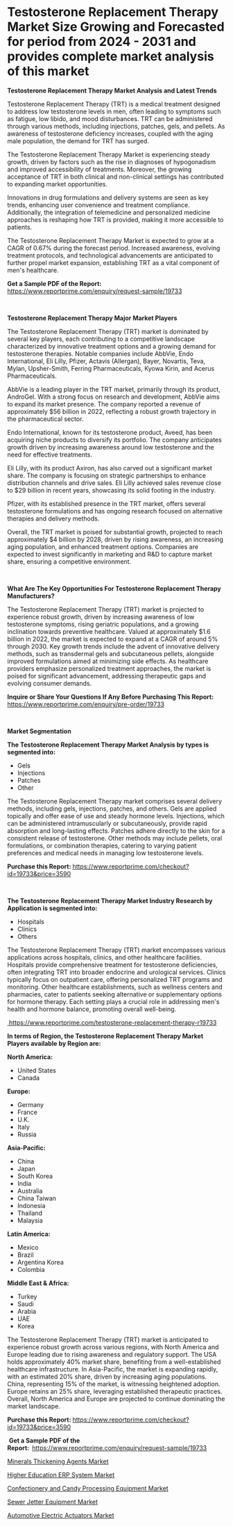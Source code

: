 <p><h1>Testosterone Replacement Therapy Market Size Growing and Forecasted for period from 2024 - 2031 and provides complete market analysis of this market</h1></p><p><strong>Testosterone Replacement Therapy Market Analysis and Latest Trends</strong></p>
<p><p>Testosterone Replacement Therapy (TRT) is a medical treatment designed to address low testosterone levels in men, often leading to symptoms such as fatigue, low libido, and mood disturbances. TRT can be administered through various methods, including injections, patches, gels, and pellets. As awareness of testosterone deficiency increases, coupled with the aging male population, the demand for TRT has surged.</p><p>The Testosterone Replacement Therapy Market is experiencing steady growth, driven by factors such as the rise in diagnoses of hypogonadism and improved accessibility of treatments. Moreover, the growing acceptance of TRT in both clinical and non-clinical settings has contributed to expanding market opportunities. </p><p>Innovations in drug formulations and delivery systems are seen as key trends, enhancing user convenience and treatment compliance. Additionally, the integration of telemedicine and personalized medicine approaches is reshaping how TRT is provided, making it more accessible to patients.</p><p>The Testosterone Replacement Therapy Market is expected to grow at a CAGR of 0.67% during the forecast period. Increased awareness, evolving treatment protocols, and technological advancements are anticipated to further propel market expansion, establishing TRT as a vital component of men's healthcare.</p></p>
<p><strong>Get a Sample PDF of the Report:&nbsp;</strong> <a href="https://www.reportprime.com/enquiry/request-sample/19733?utm_campaign=1832&utm_medium=2&utm_source=Github&utm_content=ia&utm_term=02122024&utm_id=testosterone-replacement-therapy">https://www.reportprime.com/enquiry/request-sample/19733</a></p>
<p>&nbsp;</p>
<p><strong>Testosterone Replacement Therapy Major Market Players</strong></p>
<p><p>The Testosterone Replacement Therapy (TRT) market is dominated by several key players, each contributing to a competitive landscape characterized by innovative treatment options and a growing demand for testosterone therapies. Notable companies include AbbVie, Endo International, Eli Lilly, Pfizer, Actavis (Allergan), Bayer, Novartis, Teva, Mylan, Upsher-Smith, Ferring Pharmaceuticals, Kyowa Kirin, and Acerus Pharmaceuticals.</p><p>AbbVie is a leading player in the TRT market, primarily through its product, AndroGel. With a strong focus on research and development, AbbVie aims to expand its market presence. The company reported a revenue of approximately $56 billion in 2022, reflecting a robust growth trajectory in the pharmaceutical sector.</p><p>Endo International, known for its testosterone product, Aveed, has been acquiring niche products to diversify its portfolio. The company anticipates growth driven by increasing awareness around low testosterone and the need for effective treatments.</p><p>Eli Lilly, with its product Axiron, has also carved out a significant market share. The company is focusing on strategic partnerships to enhance distribution channels and drive sales. Eli Lilly achieved sales revenue close to $29 billion in recent years, showcasing its solid footing in the industry.</p><p>Pfizer, with its established presence in the TRT market, offers several testosterone formulations and has ongoing research focused on alternative therapies and delivery methods.</p><p>Overall, the TRT market is poised for substantial growth, projected to reach approximately $4 billion by 2028, driven by rising awareness, an increasing aging population, and enhanced treatment options. Companies are expected to invest significantly in marketing and R&D to capture market share, ensuring a competitive environment.</p></p>
<p>&nbsp;</p>
<p><strong>What Are The Key Opportunities For Testosterone Replacement Therapy Manufacturers?</strong></p>
<p><p>The Testosterone Replacement Therapy (TRT) market is projected to experience robust growth, driven by increasing awareness of low testosterone symptoms, rising geriatric populations, and a growing inclination towards preventive healthcare. Valued at approximately $1.6 billion in 2022, the market is expected to expand at a CAGR of around 5% through 2030. Key growth trends include the advent of innovative delivery methods, such as transdermal gels and subcutaneous pellets, alongside improved formulations aimed at minimizing side effects. As healthcare providers emphasize personalized treatment approaches, the market is poised for significant advancement, addressing therapeutic gaps and evolving consumer demands.</p></p>
<p><strong>Inquire or Share Your Questions If Any Before Purchasing This Report:</strong> <a href="https://www.reportprime.com/enquiry/pre-order/19733?utm_campaign=1832&utm_medium=2&utm_source=Github&utm_content=ia&utm_term=02122024&utm_id=testosterone-replacement-therapy">https://www.reportprime.com/enquiry/pre-order/19733</a></p>
<p>&nbsp;</p>
<p><strong>Market Segmentation</strong></p>
<p><strong>The Testosterone Replacement Therapy Market Analysis by types is segmented into:</strong></p>
<p><ul><li>Gels</li><li>Injections</li><li>Patches</li><li>Other</li></ul></p>
<p><p>The Testosterone Replacement Therapy market comprises several delivery methods, including gels, injections, patches, and others. Gels are applied topically and offer ease of use and steady hormone levels. Injections, which can be administered intramuscularly or subcutaneously, provide rapid absorption and long-lasting effects. Patches adhere directly to the skin for a consistent release of testosterone. Other methods may include pellets, oral formulations, or combination therapies, catering to varying patient preferences and medical needs in managing low testosterone levels.</p></p>
<p><strong>Purchase this Report:&nbsp;</strong><a href="https://www.reportprime.com/checkout?id=19733&price=3590&utm_campaign=1832&utm_medium=2&utm_source=Github&utm_content=ia&utm_term=02122024&utm_id=testosterone-replacement-therapy">https://www.reportprime.com/checkout?id=19733&price=3590</a></p>
<p>&nbsp;</p>
<p><strong>The Testosterone Replacement Therapy Market Industry Research by Application is segmented into:</strong></p>
<p><ul><li>Hospitals</li><li>Clinics</li><li>Others</li></ul></p>
<p><p>The Testosterone Replacement Therapy (TRT) market encompasses various applications across hospitals, clinics, and other healthcare facilities. Hospitals provide comprehensive treatment for testosterone deficiencies, often integrating TRT into broader endocrine and urological services. Clinics typically focus on outpatient care, offering personalized TRT programs and monitoring. Other healthcare establishments, such as wellness centers and pharmacies, cater to patients seeking alternative or supplementary options for hormone therapy. Each setting plays a crucial role in addressing men's health and hormone balance, promoting overall well-being.</p></p>
<p><a href="https://www.reportprime.com/testosterone-replacement-therapy-r19733?utm_campaign=1832&utm_medium=2&utm_source=Github&utm_content=ia&utm_term=02122024&utm_id=testosterone-replacement-therapy">&nbsp;https://www.reportprime.com/testosterone-replacement-therapy-r19733</a></p>
<p><strong>In terms of Region, the Testosterone Replacement Therapy Market Players available by Region are:</strong></p>
<p>
    <p> <strong> North America: </strong>
        <ul>
            <li>United States</li>
            <li>Canada</li>
        </ul>
        </p> 
    <p> <strong> Europe: </strong>
        <ul>
            <li>Germany</li>
            <li>France</li>
            <li>U.K.</li>
            <li>Italy</li>
            <li>Russia</li>
        </ul>
        </p> 
    <p> <strong> Asia-Pacific: </strong>
        <ul>
            <li>China</li>
            <li>Japan</li>
            <li>South Korea</li>
            <li>India</li>
            <li>Australia</li>
            <li>China Taiwan</li>
            <li>Indonesia</li>
            <li>Thailand</li>
            <li>Malaysia</li>
        </ul>
        </p> 
    <p> <strong> Latin America: </strong>
        <ul>
            <li>Mexico</li>
            <li>Brazil</li>
            <li>Argentina Korea</li>
            <li>Colombia</li>
        </ul>
        </p> 
    <p> <strong> Middle East & Africa: </strong>
        <ul>
            <li>Turkey</li>
            <li>Saudi</li>
            <li>Arabia</li>
            <li>UAE</li>
            <li>Korea</li>
        </ul>
    </p>
    </p>
<p><p>The Testosterone Replacement Therapy (TRT) market is anticipated to experience robust growth across various regions, with North America and Europe leading due to rising awareness and regulatory support. The USA holds approximately 40% market share, benefiting from a well-established healthcare infrastructure. In Asia-Pacific, the market is expanding rapidly, with an estimated 20% share, driven by increasing aging populations. China, representing 15% of the market, is witnessing heightened adoption. Europe retains an 25% share, leveraging established therapeutic practices. Overall, North America and Europe are projected to continue dominating the market landscape.</p></p>
<p><strong>Purchase this Report: </strong><a href="https://www.reportprime.com/checkout?id=19733&price=3590&utm_campaign=1832&utm_medium=2&utm_source=Github&utm_content=ia&utm_term=02122024&utm_id=testosterone-replacement-therapy">https://www.reportprime.com/checkout?id=19733&price=3590</a></p>
<p>&nbsp;<strong>Get a Sample PDF of the Report:&nbsp;&nbsp;</strong><a href="https://www.reportprime.com/enquiry/request-sample/19733?utm_campaign=1832&utm_medium=2&utm_source=Github&utm_content=ia&utm_term=02122024&utm_id=testosterone-replacement-therapy">https://www.reportprime.com/enquiry/request-sample/19733</a></p>
<p><strong></strong></p>
<p><p><a href="https://issuu.com/reportprime-2/docs/minerals-thickening-agents-market-size-2030.pptx?utm_campaign=1832&utm_medium=2&utm_source=Github&utm_content=ia&utm_term=02122024&utm_id=testosterone-replacement-therapy">Minerals Thickening Agents Market</a></p><p><a href="https://issuu.com/reportprime-2/docs/higher-education-erp-system-market-size-2030.pptx?utm_campaign=1832&utm_medium=2&utm_source=Github&utm_content=ia&utm_term=02122024&utm_id=testosterone-replacement-therapy">Higher Education ERP System Market</a></p><p><a href="https://www.linkedin.com/pulse/confectionery-candy-processing-equipment-market-outlook-growth-e6pwf?utm_campaign=1832&utm_medium=2&utm_source=Github&utm_content=ia&utm_term=02122024&utm_id=testosterone-replacement-therapy">Confectionery and Candy Processing Equipment Market</a></p><p><a href="https://www.linkedin.com/pulse/competitive-analysis-sewer-jetter-equipment-market-strengths-l12nf?utm_campaign=1832&utm_medium=2&utm_source=Github&utm_content=ia&utm_term=02122024&utm_id=testosterone-replacement-therapy">Sewer Jetter Equipment Market</a></p><p><a href="https://www.linkedin.com/pulse/key-drivers-automotive-electric-actuators-markets-projected-81f6f?utm_campaign=1832&utm_medium=2&utm_source=Github&utm_content=ia&utm_term=02122024&utm_id=testosterone-replacement-therapy">Automotive Electric Actuators Market</a></p></p>